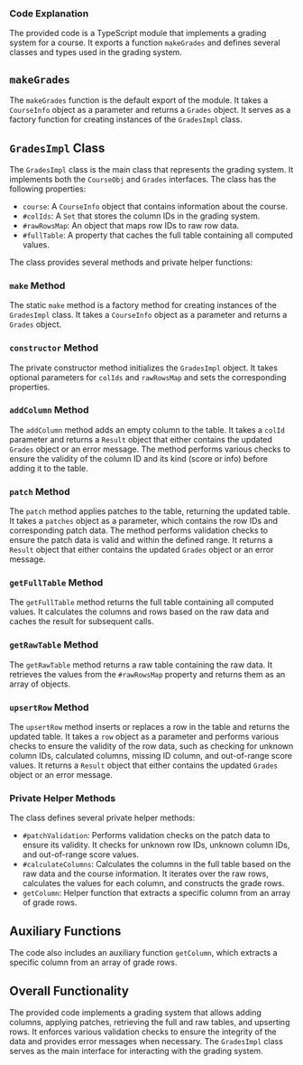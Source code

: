 ### Code Explanation

The provided code is a TypeScript module that implements a grading system for a course. It exports a function `makeGrades` and defines several classes and types used in the grading system.

## `makeGrades`

The `makeGrades` function is the default export of the module. It takes a `CourseInfo` object as a parameter and returns a `Grades` object. It serves as a factory function for creating instances of the `GradesImpl` class.

## `GradesImpl` Class

The `GradesImpl` class is the main class that represents the grading system. It implements both the `CourseObj` and `Grades` interfaces. The class has the following properties:

- `course`: A `CourseInfo` object that contains information about the course.
- `#colIds`: A `Set` that stores the column IDs in the grading system.
- `#rawRowsMap`: An object that maps row IDs to raw row data.
- `#fullTable`: A property that caches the full table containing all computed values.

The class provides several methods and private helper functions:

### `make` Method

The static `make` method is a factory method for creating instances of the `GradesImpl` class. It takes a `CourseInfo` object as a parameter and returns a `Grades` object.

### `constructor` Method

The private constructor method initializes the `GradesImpl` object. It takes optional parameters for `colIds` and `rawRowsMap` and sets the corresponding properties.

### `addColumn` Method

The `addColumn` method adds an empty column to the table. It takes a `colId` parameter and returns a `Result` object that either contains the updated `Grades` object or an error message. The method performs various checks to ensure the validity of the column ID and its kind (score or info) before adding it to the table.

### `patch` Method

The `patch` method applies patches to the table, returning the updated table. It takes a `patches` object as a parameter, which contains the row IDs and corresponding patch data. The method performs validation checks to ensure the patch data is valid and within the defined range. It returns a `Result` object that either contains the updated `Grades` object or an error message.

### `getFullTable` Method

The `getFullTable` method returns the full table containing all computed values. It calculates the columns and rows based on the raw data and caches the result for subsequent calls.

### `getRawTable` Method

The `getRawTable` method returns a raw table containing the raw data. It retrieves the values from the `#rawRowsMap` property and returns them as an array of objects.

### `upsertRow` Method

The `upsertRow` method inserts or replaces a row in the table and returns the updated table. It takes a `row` object as a parameter and performs various checks to ensure the validity of the row data, such as checking for unknown column IDs, calculated columns, missing ID column, and out-of-range score values. It returns a `Result` object that either contains the updated `Grades` object or an error message.

### Private Helper Methods

The class defines several private helper methods:

- `#patchValidation`: Performs validation checks on the patch data to ensure its validity. It checks for unknown row IDs, unknown column IDs, and out-of-range score values.
- `#calculateColumns`: Calculates the columns in the full table based on the raw data and the course information. It iterates over the raw rows, calculates the values for each column, and constructs the grade rows.
- `getColumn`: Helper function that extracts a specific column from an array of grade rows.

## Auxiliary Functions

The code also includes an auxiliary function `getColumn`, which extracts a specific column from an array of grade rows.

## Overall Functionality

The provided code implements a grading system that allows adding columns, applying patches, retrieving the full and raw tables, and upserting rows. It enforces various validation checks to ensure the integrity of the data and provides error messages when necessary. The `GradesImpl` class serves as the main interface for interacting with the grading system.